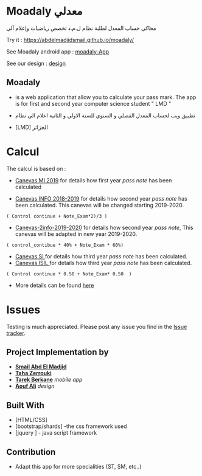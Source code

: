 # Moadaly معدلي
 
محاكي حساب المعدل لطلبة
نظام ل.م.د تخصص رياضيات وإعلام آلي
 
Try it : https://abdelmadjidsmail.github.io/moadaly/ 
&nbsp;


See Moadaly android app : [moadaly-App](https://github.com/tarekDZ2019/moadaly-App)
&nbsp;


See our design : [design](https://github.com/Sho-Oter/dynamic-grade-average-calculator)

## Moadaly
 
* is a web application that allow you to calculate your pass mark. The app is for first and second year computer science student " LMD "   

* تطبيق ويب لحساب المعدل الفصلي و السنوي للسنة الاولى  و الثانية اعلام الى   نطام
* [LMD] الجزائر 

# Calcul 
The calcul is based on :
* [Canevas MI 2019](http://dpinfo.univ-bouira.dz/wp-content/uploads/2019/05/Mi2019-canevas.pdf) for details how first year *pass note* has been calculated

* [Canevas INFO 2018-2019](http://dpinfo.univ-bouira.dz/wp-content/uploads/2016/01/Informatique-L2.pdf) for details how second year *pass note* has been calculated. This canevas will be changed starting 2019-2020.
```
( Control continue + Note_Exam*2)/3 )
```

* [Canevas-2info-2019-2020](http://dpinfo.univ-bouira.dz/wp-content/uploads/2019/07/2info-new.pdf) for details how second year  *pass note*, This canevas will be adapted in new year 2019-2020.

```
( control_contibue * 40% + Note_Exam * 60%)
```

* [Canevas SI ](http://dpinfo.univ-bouira.dz/wp-content/uploads/2017/12/3-InfoSI.pdf) for details how third year *pass note* has been calculated. 
* [Canevas ISIL ](http://dpinfo.univ-bouira.dz/wp-content/uploads/2017/12/3-InfoISIL.pdf) for details how third year *pass note* has been calculated. 

```
( Control continue * 0.50 + Note_Exam* 0.50  )
```






* More details can be found  [here](http://dpinfo.univ-bouira.dz/?page_id=22) 

# Issues
Testing is much appreciated. Please post any issue you find in the [Issue tracker](https://github.com/Abdelmadjidsmail/moadaly/issues).



## Project Implementation by 
* [**Smail Abd El Madjid**](https://github.com/Abdelmadjidsmail/)
* [**Taha Zerrouki**](https://github.com/linuxscout/)
* [**Tarek Berkane**](https://github.com/tarekDZ2019) *mobile app*
* [**Aouf Ali**](https://github.com/Sho-Oter)  *design* 

## Built With
* [HTML/CSS]
* [bootstrap/shards] -the  css framework  used 
* [jquery ]   - java script framework

## Contribution
* Adapt this app for more specialities (ST, SM, etc..)









